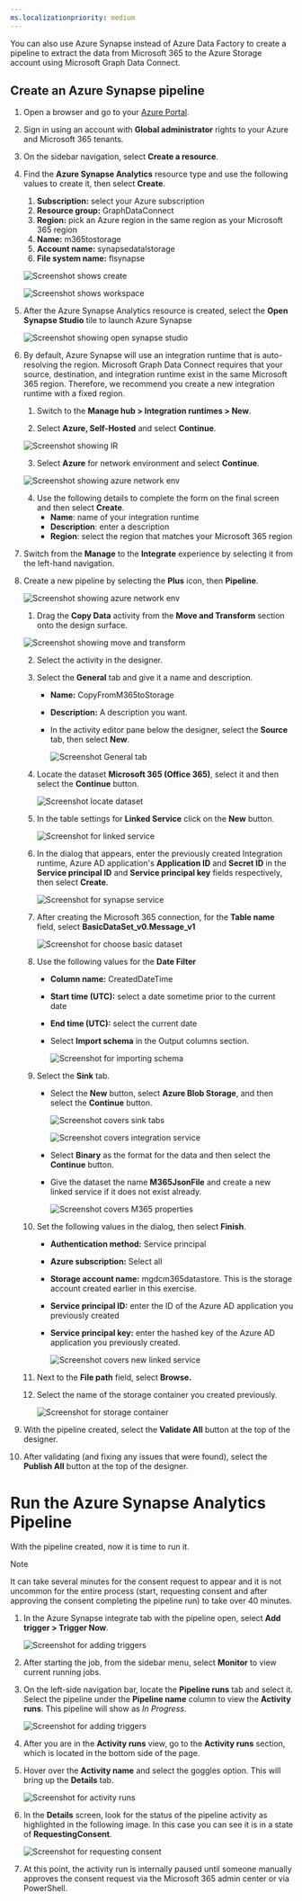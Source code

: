 ```yaml
---
ms.localizationpriority: medium
---
```


<!-- markdownlint-disable MD002 MD041 -->

You can also use Azure Synapse instead of Azure Data Factory to create a pipeline to extract the data from Microsoft 365 to the Azure Storage account using Microsoft Graph Data Connect.

## Create an Azure Synapse pipeline

1. Open a browser and go to your [Azure Portal](https://portal.azure.com/#home).

2. Sign in using an account with **Global administrator** rights to your Azure and Microsoft 365 tenants.

3. On the sidebar navigation, select **Create a resource**. 

4. Find the **Azure Synapse Analytics** resource type and use the following values to create it, then select **Create**. 
    1. **Subscription:** select your Azure subscription 
    2. **Resource group:** GraphDataConnect 
    3. **Region:** pick an Azure region in the same region as your Microsoft 365 region 
    4. **Name:** m365tostorage 
    5. **Account name:** synapsedatalstorage 
    6. **File system name:** flsynapse 

    ![Screenshot shows create](.../concepts/images/data-connect-synapse-create.png)

    ![Screenshot shows workspace](.../concepts/images/data-connect-synapse-workspace.png)

5. After the Azure Synapse Analytics resource is created, select the **Open Synapse Studio** tile to launch Azure Synapse

    ![Screenshot showing open synapse studio](.../concepts/images/azure-synapse-studio-tile.png)

6. By default, Azure Synapse will use an integration runtime that is auto-resolving the region. Microsoft Graph Data Connect requires that your source, destination, and integration runtime exist in the same Microsoft 365 region. Therefore, we recommend you create a new integration runtime with a fixed region.

    1. Switch to the **Manage hub > Integration runtimes > New**.

    2. Select **Azure, Self-Hosted** and select **Continue**.

    ![Screenshot showing IR](.../concepts/images/data-connect-synapse-IR.png)

    3. Select **Azure** for network environment and select **Continue**.

    ![Screenshot showing azure network env](.../concepts/images/data-connect-synapse-azure.png)

    4. Use the following details to complete the form on the final screen and then select **Create**.
        - **Name**: name of your integration runtime
        - **Description**: enter a description
        - **Region**: select the region that matches your Microsoft 365 region

7. Switch from the **Manage** to the **Integrate** experience by selecting it from the left-hand navigation.

8. Create a new pipeline by selecting the **Plus** icon, then **Pipeline**.

    ![Screenshot showing azure network env](.../concepts/images/data-connect-synapse-pipeline.png)

    1. Drag the **Copy Data** activity from the **Move and Transform** section onto the design surface.

    ![Screenshot showing move and transform](.../concepts/images/data-connect-synapse-move-transform.png)
    
    2. Select the activity in the designer.
    3. Select the **General** tab and give it a name and description.
        - **Name:** CopyFromM365toStorage
        - **Description:** A description you want.
        - In the activity editor pane below the designer, select the **Source** tab, then select **New**.

            ![Screenshot General tab](.../concepts/images/data-connect-synapse-general.png)

    4. Locate the dataset **Microsoft 365 (Office 365)**, select it and then select the **Continue** button.
        
        ![Screenshot locate dataset](.../concepts/images/data-connect-synapse-locate-dataset.png)
        
    5. In the table settings for **Linked Service** click on the **New** button.
        
        ![Screenshot for linked service](.../concepts/images/data-connect-synapse-linked-service.png)
        
    6. In the dialog that appears, enter the previously created Integration runtime, Azure AD application's **Application ID** and **Secret ID** in the **Service principal ID** and **Service principal key** fields respectively, then select **Create**.
        
        ![Screenshot for synapse service](.../concepts/images/data-connect-synapse-service-id.png)

    7. After creating the Microsoft 365 connection, for the **Table name** field, select **BasicDataSet_v0.Message_v1**
        
        ![Screenshot for choose basic dataset](.../concepts/images/data-connect-synapse-basic-dataset-choose.png)
        
    8. Use the following values for the **Date Filter**
        - **Column name:** CreatedDateTime
        - **Start time (UTC):** select a date sometime prior to the current date
        - **End time (UTC):** select the current date
        - Select **Import schema** in the Output columns section.

            ![Screenshot for importing schema](.../concepts/images/data-connect-synapse-import-schema.png)
    
    9. Select the **Sink** tab.
        - Select the **New** button, select **Azure Blob Storage**, and then select the **Continue** button.

            ![Screenshot covers sink tabs](.../concepts/images/data-connect-synapse-sink.png)

            ![Screenshot covers integration service](.../concepts/images/data-connect-synapse-integration-service.png)

        - Select **Binary** as the format for the data and then select the **Continue** button.
        - Give the dataset the name **M365JsonFile** and create a new linked service if it does not exist already.

            ![Screenshot covers M365 properties](.../concepts/images/data-connect-synapse-set-properties.png)

    10. Set the following values in the dialog, then select **Finish**.
        - **Authentication method:** Service principal
        - **Azure subscription:** Select all
        - **Storage account name:** mgdcm365datastore. This is the storage account created earlier in this exercise.
        - **Service principal ID:** enter the ID of the Azure AD application you previously created
        - **Service principal key:** enter the hashed key of the Azure AD application you previously created.

            ![Screenshot covers new linked service](.../concepts/images/data-connect-synapse-new-linked-service.png) 
    
    11. Next to the **File path** field, select **Browse.**
    
    12. Select the name of the storage container you created previously.

        ![Screenshot for storage container](.../concepts/images/data-connect-synapse-storage.png)

9. With the pipeline created, select the **Validate All** button at the top of the designer.

10.	After validating (and fixing any issues that were found), select the **Publish All** button at the top of the designer.

# Run the Azure Synapse Analytics Pipeline

With the pipeline created, now it is time to run it.

> [!NOTE]
> It can take several minutes for the consent request to appear and it is not uncommon for the entire process (start, requesting consent and after approving the consent completing the pipeline run) to take over 40 minutes.

1. In the Azure Synapse integrate tab with the pipeline open, select **Add trigger > Trigger Now**.

    ![Screenshot for adding triggers](.../concepts/images/data-connect-synapse-trigger.png)

2.	After starting the job, from the sidebar menu, select **Monitor** to view current running jobs.

3.	On the left-side navigation bar, locate the **Pipeline runs** tab and select it. Select the pipeline under the **Pipeline name** column to view the **Activity runs**. This pipeline will show as *In Progress*.

    ![Screenshot for adding triggers](.../concepts/images/data-connect-synapse-pipeline-runs.png)

4.	After you are in the **Activity runs** view, go to the **Activity runs** section, which is located in the bottom side of the page.

5.	Hover over the **Activity name** and select the goggles option. This will bring up the **Details** tab.

    ![Screenshot for activity runs](.../concepts/images/data-connect-synapse-activity-run.png)

6.	In the **Details** screen, look for the status of the pipeline activity as highlighted in the following image. In this case you can see it is in a state of **RequestingConsent**.

    ![Screenshot for requesting consent](.../concepts/images/data-connect-synapse-accept-request.png)

7. At this point, the activity run is internally paused until someone manually approves the consent request via the Microsoft 365 admin center or via PowerShell.






